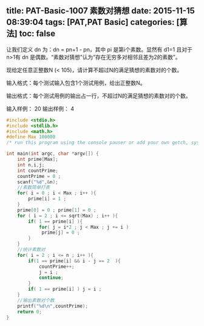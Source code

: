title: PAT-Basic-1007 素数对猜想
date: 2015-11-15 08:39:04
tags: [PAT,PAT Basic]
categories: [算法]
toc: false
---
让我们定义 dn 为：dn = pn+1 - pn，其中 pi 是第i个素数。显然有 d1=1 且对于n>1有 dn 是偶数。“素数对猜想”认为“存在无穷多对相邻且差为2的素数”。

现给定任意正整数N (< 105)，请计算不超过N的满足猜想的素数对的个数。

输入格式：每个测试输入包含1个测试用例，给出正整数N。

输出格式：每个测试用例的输出占一行，不<!--more-->超过N的满足猜想的素数对的个数。

输入样例：
20
输出样例：
4
```c
#include <stdio.h>
#include <stdlib.h>
#include <math.h> 
#define Max 100000 
/* run this program using the console pauser or add your own getch, system("pause") or input loop */

int main(int argc, char *argv[]) {
	int prime[Max];
	int n,i,j;
	int countPrime;
	countPrime = 0 ;
	scanf("%d",&n);
	//素数简单打表 
	for( i = 0 ; i < Max ; i++ ){
		prime[i] = 1 ;
	}
	prime[0] = 0 ; prime[1] = 0 ;
	for ( i = 2 ; i <= sqrt(Max) ; i++ ){
		if( 1 == prime[i] ){
			for( j = i*2 ; j < Max ; j += i )
			 prime[j] = 0 ;
		}
	} 
	//统计素数对
	for( i = 2 ; i <= n ; i++ ){
		if(1 == prime[i] && i - j == 2  ){
			countPrime++;
			j = i ;		
			continue;	
		}
		if( 1 == prime[i] ) j = i ;
	}
	//输出素数对个数 
	printf("%d\n",countPrime);
	return 0;
}
```
